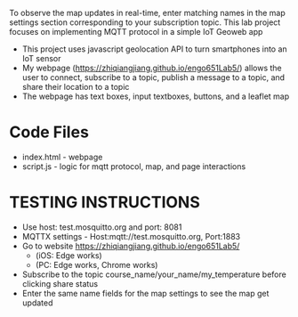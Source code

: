 To observe the map updates in real-time, enter matching names in the map settings section corresponding to your subscription topic.
 This lab project focuses on implementing MQTT protocol in a simple IoT Geoweb app
- This project uses javascript geolocation API to turn smartphones into an IoT sensor
- My webpage (https://zhiqiangjiang.github.io/engo651Lab5/) allows the user to connect, subscribe to a topic, publish a message to a topic, and share their location to a topic
- The webpage has text boxes, input textboxes, buttons, and a leaflet map

# Code Files
- index.html - webpage 
- script.js - logic for mqtt protocol, map, and page interactions

# TESTING INSTRUCTIONS
- Use host: test.mosquitto.org and port: 8081
- MQTTX settings - Host:mqtt://test.mosquitto.org, Port:1883
- Go to website https://zhiqiangjiang.github.io/engo651Lab5/
    - (iOS: Edge works)
    - (PC: Edge works, Chrome works)
- Subscribe to the topic course_name/your_name/my_temperature before clicking share status
- Enter the same name fields for the map settings to see the map get updated
